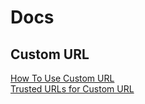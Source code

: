 # Docs
## Custom URL
[How To Use Custom URL](https://github.com/disnos10/sigmagames-beta/blob/main/docs/customurl/howto.md)<br>
[Trusted URLs for Custom URL](https://github.com/disnos10/sigmagames-beta/blob/main/docs/customurl/trusted.md)

